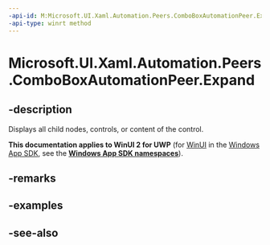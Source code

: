 ```yaml
---
-api-id: M:Microsoft.UI.Xaml.Automation.Peers.ComboBoxAutomationPeer.Expand
-api-type: winrt method
---
```


<!-- Method syntax
public void Expand()
-->

# Microsoft.UI.Xaml.Automation.Peers.ComboBoxAutomationPeer.Expand

## -description
Displays all child nodes, controls, or content of the control.

**This documentation applies to WinUI 2 for UWP** (for [WinUI](/windows/apps/winui/winui3/) in the [Windows App SDK](/windows/apps/windows-app-sdk/), see the **[Windows App SDK namespaces](/windows/windows-app-sdk/api/winrt/)**).

## -remarks

## -examples

## -see-also
